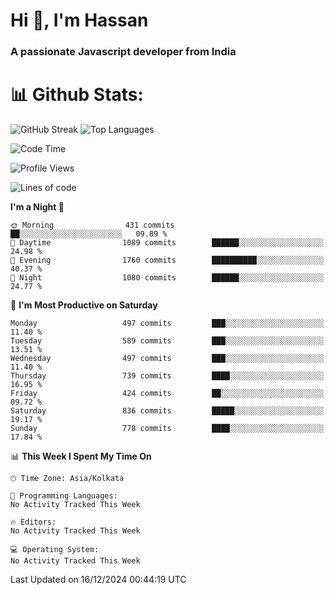 # Hi 👋, I'm Hassan
### A passionate Javascript developer from India


# 📊 Github Stats:
![GitHub Streak](https://github-readme-streak-stats.herokuapp.com/?user=codeblooded47&theme=dracula&hide_border=false)
![Top Languages](https://github-readme-stats.vercel.app/api/top-langs/?username=codeblooded47&layout=compact&theme=dracula)



<!--START_SECTION:waka-->
![Code Time](http://img.shields.io/badge/Code%20Time-869%20hrs%2039%20mins-blue)

![Profile Views](http://img.shields.io/badge/Profile%20Views-1-blue)

![Lines of code](https://img.shields.io/badge/From%20Hello%20World%20I%27ve%20Written-23.8%20million%20lines%20of%20code-blue)

**I'm a Night 🦉** 

```text
🌞 Morning                431 commits         ██░░░░░░░░░░░░░░░░░░░░░░░   09.89 % 
🌆 Daytime                1089 commits        ██████░░░░░░░░░░░░░░░░░░░   24.98 % 
🌃 Evening                1760 commits        ██████████░░░░░░░░░░░░░░░   40.37 % 
🌙 Night                  1080 commits        ██████░░░░░░░░░░░░░░░░░░░   24.77 % 
```
📅 **I'm Most Productive on Saturday** 

```text
Monday                   497 commits         ███░░░░░░░░░░░░░░░░░░░░░░   11.40 % 
Tuesday                  589 commits         ███░░░░░░░░░░░░░░░░░░░░░░   13.51 % 
Wednesday                497 commits         ███░░░░░░░░░░░░░░░░░░░░░░   11.40 % 
Thursday                 739 commits         ████░░░░░░░░░░░░░░░░░░░░░   16.95 % 
Friday                   424 commits         ██░░░░░░░░░░░░░░░░░░░░░░░   09.72 % 
Saturday                 836 commits         █████░░░░░░░░░░░░░░░░░░░░   19.17 % 
Sunday                   778 commits         ████░░░░░░░░░░░░░░░░░░░░░   17.84 % 
```


📊 **This Week I Spent My Time On** 

```text
🕑︎ Time Zone: Asia/Kolkata

💬 Programming Languages: 
No Activity Tracked This Week

🔥 Editors: 
No Activity Tracked This Week

💻 Operating System: 
No Activity Tracked This Week
```


 Last Updated on 16/12/2024 00:44:19 UTC
<!--END_SECTION:waka-->

